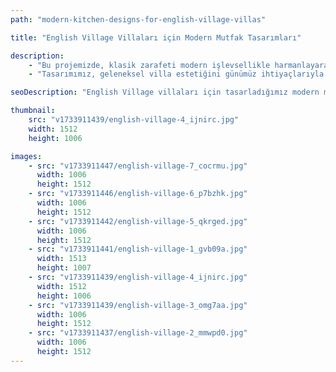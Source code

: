```yaml
---
path: "modern-kitchen-designs-for-english-village-villas"

title: "English Village Villaları için Modern Mutfak Tasarımları"

description:
    - "Bu projemizde, klasik zarafeti modern işlevsellikle harmanlayarak English Village mutfağına yeni bir soluk getirdik. Zamansız çekicilik ve pratik yenilikleri bir araya getirerek, mutfağı evin merkezi haline dönüştüren sofistike bir tasarım ortaya koyduk. Ev sahipleri, çok yönlü yerleşim planı, premium malzemeler ve özel tasarlanmış akıllı depolama çözümleriyle mutfaklarını yeniden keşfetme fırsatı buldu."
    - "Tasarımımız, geleneksel villa estetiğini günümüz ihtiyaçlarıyla ustaca dengelerken, mutfağın özgün karakterini korumayı başardı. Uzman ekibimiz, estetik tasarım ve pratik kullanımın mükemmel uyumunu gösteren hem şık hem de verimli bir alan yarattı. Sonuç olarak ortaya çıkan mutfak, kişisel tarzı yansıtırken modern yaşamın tüm gereksinimlerini karşılayan etkileyici ve işlevsel bir mekan oldu."

seoDescription: "English Village villaları için tasarladığımız modern mutfakları keşfedin. Klasik zarafeti çağdaş işlevsellikle harmanlayan tasarımlarımızda, premium malzemeler ve akıllı depolama çözümleri kullanıyoruz. Uzman ekibimizle villanızın mutfağını yeniden tasarlayalım."

thumbnail:
    src: "v1733911439/english-village-4_ijnirc.jpg"
    width: 1512
    height: 1006

images:
    - src: "v1733911447/english-village-7_cocrmu.jpg"
      width: 1006
      height: 1512
    - src: "v1733911446/english-village-6_p7bzhk.jpg"
      width: 1006
      height: 1512
    - src: "v1733911442/english-village-5_qkrged.jpg"
      width: 1006
      height: 1512
    - src: "v1733911441/english-village-1_gvb09a.jpg"
      width: 1513
      height: 1007
    - src: "v1733911439/english-village-4_ijnirc.jpg"
      width: 1512
      height: 1006
    - src: "v1733911439/english-village-3_omg7aa.jpg"
      width: 1006
      height: 1512
    - src: "v1733911437/english-village-2_mmwpd0.jpg"
      width: 1006
      height: 1512
---
```


